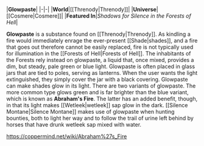 |**Glowpaste**|
|-|-|
|**World**|[[Threnody\|Threnody]]|
|**Universe**|[[Cosmere\|Cosmere]]|
|**Featured In**|*Shadows for Silence in the Forests of Hell*|

**Glowpaste** is a  substance found on [[Threnody\|Threnody]].
As kindling a fire would immediately enrage the ever-present [[Shade\|shades]], and a fire that goes out therefore cannot be easily replaced, fire is not typically used for illumination in the [[Forests of Hell\|Forests of Hell]]. The inhabitants of the Forests rely instead on glowpaste, a liquid that, once mixed, provides a dim, but steady, pale green or blue light. Glowpaste is often placed in glass jars that are tied to poles, serving as lanterns. When the user wants the light extinguished, they simply cover the jar with a black covering. Glowpaste can make shades glow in its light.
There are two variants of glowpaste. The more common type glows green and is far brighter than the blue variant, which is known as **Abraham's Fire**. The latter has an added benefit, though, in that its light makes [[Wetleek\|wetleek]] sap glow in the dark.
[[Silence Montane\|Silence Montane]] makes use of glowpaste when hunting bounties, both to light her way and to follow the trail of urine left behind by horses that have drunk wetleek sap mixed with water.



https://coppermind.net/wiki/Abraham%27s_Fire